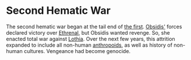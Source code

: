 # Second Hematic War

The second hematic war began at the tail end of [the first](first-hematic.md). [Obsidis'](../figures/obsidis.md) forces declared victory over [Ethrenal](../figures/ethrenal.md), but Obsidis wanted revenge. So, she enacted total war against [Lothia](../nations/ashen-lothia). Over the next few years, this attrition expanded to include all non-human [anthropoids](../anthropoids/introduction.md), as well as history of non-human cultures. Vengeance had become genocide.